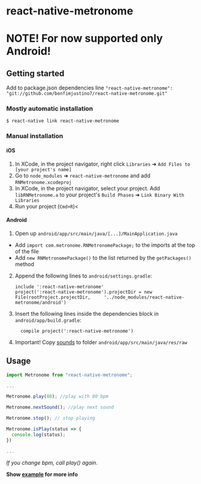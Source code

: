 # react-native-metronome

# NOTE! For now supported only Android!

## Getting started

Add to package.json dependencies line
`"react-native-metronome": "git://github.com/bonfimjustino7/react-native-metronome.git"`

### Mostly automatic installation

`$ react-native link react-native-metronome`

### Manual installation

#### iOS

1. In XCode, in the project navigator, right click `Libraries` ➜ `Add Files to [your project's name]`
2. Go to `node_modules` ➜ `react-native-metronome` and add `RNMetronome.xcodeproj`
3. In XCode, in the project navigator, select your project. Add `libRNMetronome.a` to your project's `Build Phases` ➜ `Link Binary With Libraries`
4. Run your project (`Cmd+R`)<

#### Android

1. Open up `android/app/src/main/java/[...]/MainApplication.java`

- Add `import com.metronome.RNMetronomePackage;` to the imports at the top of the file
- Add `new RNMetronomePackage()` to the list returned by the `getPackages()` method

2. Append the following lines to `android/settings.gradle`:
   ```
   include ':react-native-metronome'
   project(':react-native-metronome').projectDir = new File(rootProject.projectDir, 	'../node_modules/react-native-metronome/android')
   ```
3. Insert the following lines inside the dependencies block in `android/app/build.gradle`:
   ```
     compile project(':react-native-metronome')
   ```
4. Important! Copy [sounds](https://github.com/kotlyar562/react-native-metronome/tree/master/example/android/app/src/main/res/raw) to folder `android/app/src/main/java/res/raw`

## Usage

```javascript
import Metronome from "react-native-metronome";

...

Metronome.play(80); //play with 80 bpm

Metronome.nextSound(); //play next sound

Metronome.stop(); // stop playing

Metronome.isPlay(status => {
  console.log(status);
})

...
```

_If you change bpm, call play() again._

**Show [example](https://github.com/kotlyar562/react-native-metronome/tree/master/example) for more info**
